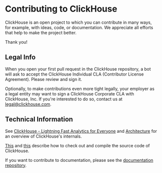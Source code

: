# Contributing to ClickHouse

ClickHouse is an open project to which you can contribute in many ways, for example, with ideas, code, or documentation.
We appreciate all efforts that help to make the project better.

Thank you!

## Legal Info

When you open your first pull request in the ClickHouse repository, a bot will ask to accept the ClickHouse Individual CLA (Contributor License Agreement).
Please review and sign it.

Optionally, to make contributions even more tight legally, your employer as a legal entity may want to sign a ClickHouse Corporate CLA with ClickHouse, Inc.
If you're interested to do so, contact us at [legal@clickhouse.com](mailto:legal@clickhouse.com).

## Technical Information

See [ClickHouse - Lightning Fast Analytics for Everyone](https://www.vldb.org/pvldb/vol17/p3731-schulze.pdf) and [Architecture](https://clickhouse.com/docs/en/development/architecture/) for an overview of ClickHouse's internals.

[This](https://clickhouse.com/docs/development/developer-instruction) and [this](https://clickhouse.com/docs/development/build) describe how to check out and compile the source code of ClickHouse.

If you want to contribute to documentation, please see the [documentation repository](https://github.com/ClickHouse/clickhouse-docs).
